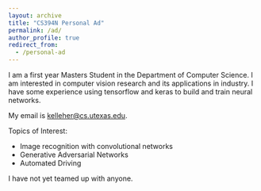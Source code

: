 ```yaml
---
layout: archive
title: "CS394N Personal Ad"
permalink: /ad/
author_profile: true
redirect_from:
  - /personal-ad
---
```


I am a first year Masters Student in the Department of Computer Science. I am interested in computer vision research and its applications in industry. I have some experience using tensorflow and keras to build and train neural networks. 

My email is kelleher@cs.utexas.edu.

Topics of Interest:
- Image recognition with convolutional networks
- Generative Adversarial Networks
- Automated Driving

I have not yet teamed up with anyone.
